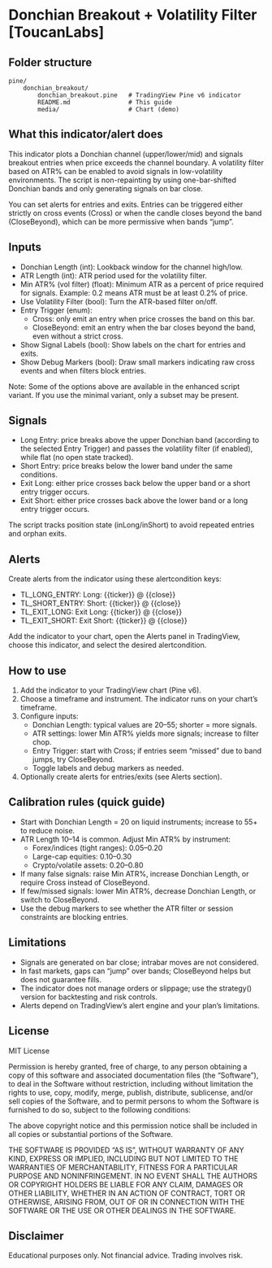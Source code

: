 # Donchian Breakout + Volatility Filter [ToucanLabs]

## Folder structure

```
pine/
	donchian_breakout/
		donchian_breakout.pine   # TradingView Pine v6 indicator
		README.md                # This guide
		media/                   # Chart (demo)
```

## What this indicator/alert does

This indicator plots a Donchian channel (upper/lower/mid) and signals breakout entries when price exceeds the channel boundary. A volatility filter based on ATR% can be enabled to avoid signals in low-volatility environments. The script is non-repainting by using one-bar-shifted Donchian bands and only generating signals on bar close.

You can set alerts for entries and exits. Entries can be triggered either strictly on cross events (Cross) or when the candle closes beyond the band (CloseBeyond), which can be more permissive when bands “jump”.

## Inputs

- Donchian Length (int): Lookback window for the channel high/low.
- ATR Length (int): ATR period used for the volatility filter.
- Min ATR% (vol filter) (float): Minimum ATR as a percent of price required for signals. Example: 0.2 means ATR must be at least 0.2% of price.
- Use Volatility Filter (bool): Turn the ATR-based filter on/off.
- Entry Trigger (enum):
	- Cross: only emit an entry when price crosses the band on this bar.
	- CloseBeyond: emit an entry when the bar closes beyond the band, even without a strict cross.
- Show Signal Labels (bool): Show labels on the chart for entries and exits.
- Show Debug Markers (bool): Draw small markers indicating raw cross events and when filters block entries.

Note: Some of the options above are available in the enhanced script variant. If you use the minimal variant, only a subset may be present.

## Signals

- Long Entry: price breaks above the upper Donchian band (according to the selected Entry Trigger) and passes the volatility filter (if enabled), while flat (no open state tracked).
- Short Entry: price breaks below the lower band under the same conditions.
- Exit Long: either price crosses back below the upper band or a short entry trigger occurs.
- Exit Short: either price crosses back above the lower band or a long entry trigger occurs.

The script tracks position state (inLong/inShort) to avoid repeated entries and orphan exits.

## Alerts

Create alerts from the indicator using these alertcondition keys:

- TL_LONG_ENTRY: Long: {{ticker}} @ {{close}}
- TL_SHORT_ENTRY: Short: {{ticker}} @ {{close}}
- TL_EXIT_LONG: Exit Long: {{ticker}} @ {{close}}
- TL_EXIT_SHORT: Exit Short: {{ticker}} @ {{close}}

Add the indicator to your chart, open the Alerts panel in TradingView, choose this indicator, and select the desired alertcondition.

## How to use

1) Add the indicator to your TradingView chart (Pine v6).
2) Choose a timeframe and instrument. The indicator runs on your chart’s timeframe.
3) Configure inputs:
	 - Donchian Length: typical values are 20–55; shorter = more signals.
	 - ATR settings: lower Min ATR% yields more signals; increase to filter chop.
	 - Entry Trigger: start with Cross; if entries seem “missed” due to band jumps, try CloseBeyond.
	 - Toggle labels and debug markers as needed.
4) Optionally create alerts for entries/exits (see Alerts section).

## Calibration rules (quick guide)

- Start with Donchian Length = 20 on liquid instruments; increase to 55+ to reduce noise.
- ATR Length 10–14 is common. Adjust Min ATR% by instrument:
	- Forex/indices (tight ranges): 0.05–0.20
	- Large-cap equities: 0.10–0.30
	- Crypto/volatile assets: 0.20–0.80
- If many false signals: raise Min ATR%, increase Donchian Length, or require Cross instead of CloseBeyond.
- If few/missed signals: lower Min ATR%, decrease Donchian Length, or switch to CloseBeyond.
- Use the debug markers to see whether the ATR filter or session constraints are blocking entries.

## Limitations

- Signals are generated on bar close; intrabar moves are not considered.
- In fast markets, gaps can “jump” over bands; CloseBeyond helps but does not guarantee fills.
- The indicator does not manage orders or slippage; use the strategy() version for backtesting and risk controls.
- Alerts depend on TradingView’s alert engine and your plan’s limitations.

## License

MIT License

Permission is hereby granted, free of charge, to any person obtaining a copy of this software and associated documentation files (the “Software”), to deal in the Software without restriction, including without limitation the rights to use, copy, modify, merge, publish, distribute, sublicense, and/or sell copies of the Software, and to permit persons to whom the Software is furnished to do so, subject to the following conditions:

The above copyright notice and this permission notice shall be included in all copies or substantial portions of the Software.

THE SOFTWARE IS PROVIDED “AS IS”, WITHOUT WARRANTY OF ANY KIND, EXPRESS OR IMPLIED, INCLUDING BUT NOT LIMITED TO THE WARRANTIES OF MERCHANTABILITY, FITNESS FOR A PARTICULAR PURPOSE AND NONINFRINGEMENT. IN NO EVENT SHALL THE AUTHORS OR COPYRIGHT HOLDERS BE LIABLE FOR ANY CLAIM, DAMAGES OR OTHER LIABILITY, WHETHER IN AN ACTION OF CONTRACT, TORT OR OTHERWISE, ARISING FROM, OUT OF OR IN CONNECTION WITH THE SOFTWARE OR THE USE OR OTHER DEALINGS IN THE SOFTWARE.

## Disclaimer

Educational purposes only. Not financial advice. Trading involves risk.
